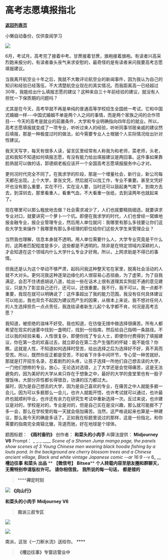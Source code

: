 # 高考志愿填报指北

[**返回列表页**](/gzh/槽边往事)

小懒自动备份，仅供查阅学习

![](https://mmbiz.qpic.cn/mmbiz_jpg/Ia6gU9JNtkohSS4ZhZKWPKQ2kyDB6wrHDapJtRAZ0eXhXibFdvPmg8HJbf6vCviaMdOQZsRsq1JVr8dbO8K8n4Vg/640?wx_fmt=jpeg&from;=appmsg)

6月，考试月，高考完了接着中考。甘蔗接着甘蔗，旗袍接着旗袍。有读者兴高采烈跑来报分的，有读者垂头丧气来求安慰的，最奇怪的是有读者来问我要高考志愿填报建议。

当我离开航空业十年之后，我就不大敢评论航空业的新闻事件，因为我认为自己的知识和经验已经落伍，不大清楚航空业现在的真实情况。而我距离高一已经超过30年，我能给出什么填报志愿的建议？这种来自三十年前经验的建议，就没有人担忧一下保质期的问题吗？

尤其是在今天，高考早就不再是单纯的普通高等学校招生全国统一考试，它和中国式婚姻一样---中国式婚姻不单是两个人之间的事情，而是两个家族之间的合作项目---
今天的高考是就业的前置条件，大学和专业明确指向四年后的就业。所以，高考志愿填报就变成了一项专业，听听过来人的经验，听听同事邻居亲戚的建议然后填报，那是一种极度过时的做法，如今需要专业人士根据个人实际情况给出针对性建议。  

我天天写字，每天有很多人读，留言区里经常有人称我为和老师，菜老师，头老，这和我知不知道如何填报志愿，有没有能力给出填报建议是两回事。这件事如果靠脸熟就可以做的话，郭德纲老板应该开一个全国高考志愿填报服务中心才对。

更何况时代完全不同了。在我求学的阶段，那是一个增量社会，新行业，新公司每天都在出现。上个大学，拿张文凭，然后就可以找工作，专业不重要。甚至文凭好坏也没有那么重要，实在不行，实在没人要，当时还可以鼓起勇气南下，到南方去去，到深圳去，那里看重人，看重气血，不大看重一张纸，去到滚两年也就起来了。  

现在哪里可以那么粗放地去做？社会需求减少了，人们也就要精挑细选，就要讲求专业对口，就要讲究一个萝卜一个坑。即便在我求学的时代，人们也曾经一窝蜂地报金融专业，报企业管理专业，然后用人单位就问：我哪里有那么多钱要让你们这些大学生来操作？我哪里有那么多经理的职位给你们这些大学生来管理企业？

当然我也理解，信息本身就不透明。用人单位需要什么人，大学专业究竟是干什么的，这两者匹配程度是多少，这些都是不透明的。除非是在特定领域内深耕的人，才会知道在这个领域内什么大学什么专业才好用。所以，上网求助是不得已的事情。  

但我还是认为这个举动不够严肃，起码问我这种整天宅在家里，脱离社会活动的人就不大对头。更何况我这种逐渐边缘化的人很容易心态扭曲，为了虚荣，为了自我满足，会忍不住诱惑胡说八道，给出一些在话术上很有道理其实狗屁不通的意见建议，只是为了彰显自己还行，还可以，还很重要。我不行，我不可以，我一点都不重要，我现在就可以明确说了：这件事超出了我的能力范围，我没有任何具体建议可以给出，我也背负不起因为建议而产生的因果，从根本上来说，我不想对任何人的人生选择担负一点点责任，我连给读者新生儿起个名字都不肯，何况是高考志愿？

我知道，被拒绝的滋味不好受。我也知道，在彷徨无措中做选择很痛苦。所有人都希望在现实的迷雾中找到一盏明灯，找到一份指南，然后给自己指明一条路径。不过以我的经验来看，人性很复杂，即便你找了专业人士，即便你付费得到了填报建议，你在第一念的欢喜过去，就立即会在第二念产生强烈的怀疑：能不能信？你瞧，这就是人性，不知道如何选择时受苦，给出选择之后为选择好不好，真不真而受苦。所以，既然你反正都是受苦，不如省下许多中间环节，专心受一种苦就好。那就是打开招生名录，忍着剧烈的头疼，让孩子选择一所他们自己想去读的大学，一门他们想修的专业。放心，无论选对选错，上了大学还是会觉得痛苦，这是无法避免的，因为美好的大学从来只存在于想象之中，最好的大学的食堂里也有一股子馊饭味，大部分异性都长得很丑，功课的压力都过大。  
届时，因为是自己想去的大学，因为是自己喜欢的专业，在痛苦之中人就能多捱一会儿。因为可以多捱那么一会儿，也许人就能开悟，也许考试就可以通过，也许最终也就顺利毕业，也许还有余力在研究生考试中重新选择一次。反过来说，也许建议是对的，学校是对的，专业是对的，但是自己实在是没兴趣，那么就可能捱不了多一会，那么在学校里的每一天就会倍加痛苦。当然，这严格说起来也算是一种建议，那么我今天的确是多话了。正如我在标题里说过的那样，这是一份指北，和你需要的指南完全南辕北辙，背道而驰，好在地球是个球体。  
  
题图标题： **《雨村垂钓》** 创作者： **和菜头的小肉手** AI算法提供： **Midjourney V6** Prompt： _ _ _ ____
_Scene of a Shonen Jump manga page, the panels show scenes of 3 Young Chinese
men wearing black hoodie fishing by a louts pond. In the background are cherry
blossom trees and a Chinese ancient village, Black and white vintage Japanese
comic --ar 16:9_ \--v 6_ __  
 **槽边往事** **和菜头 出品** ** **【微信号】** **Bitsea**** **个人转载内容至朋友圈和群聊天，无需特别申请版权许可。**
**请你相信我，** **我所说的每一句话，** **都是错的**

>  ******禅定时刻**

![](https://mmbiz.qpic.cn/mmbiz_jpg/Ia6gU9JNtkohSS4ZhZKWPKQ2kyDB6wrHPTHNDEgyYmicZ3bwDE4KogYdh3nRjG1eSXqiarK8riclcLjt6ZFJQXarw/640?wx_fmt=jpeg&from;=appmsg)
**《向山行》**

 **和菜头的小肉手** **Midjourney V6**

>  **南派三叔专区**

![](https://mmbiz.qpic.cn/mmbiz_jpg/Ia6gU9JNtkohSS4ZhZKWPKQ2kyDB6wrHicLLaepZ0mk3Ep7cGSjheQSzLPdRD0ue5Nib6qL21P9HWBnh5icOb9dog/640?wx_fmt=jpeg&from;=appmsg)

![](https://mmbiz.qpic.cn/mmbiz_jpg/Ia6gU9JNtkohSS4ZhZKWPKQ2kyDB6wrHStHw5COcekVBAPSb6C1r9571vVmqTLsTfIulCF249TUdn6ECRZ0SHg/640?wx_fmt=jpeg&from;=appmsg)

南派，这张《一刀断水流》送给你。 ****

>  **《槽边往事》专营店营业中**

  

